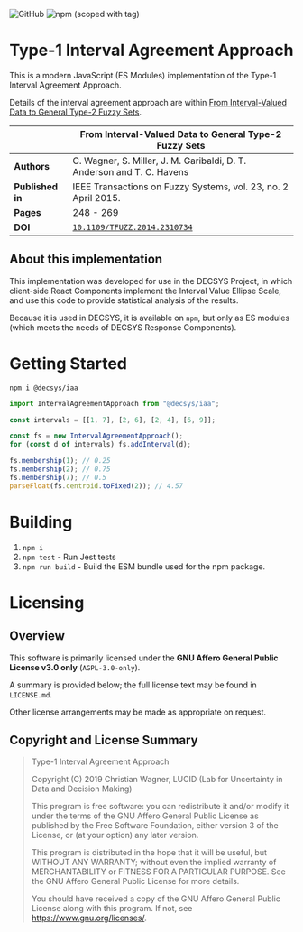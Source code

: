 ![GitHub](https://img.shields.io/github/license/decsys/iaa.svg)
![npm (scoped with tag)](https://img.shields.io/npm/v/@decsys/iaa/latest.svg)

# Type-1 Interval Agreement Approach

This is a modern JavaScript (ES Modules) implementation of the Type-1 Interval Agreement Approach.

Details of the interval agreement approach are within [From Interval-Valued Data to General Type-2 Fuzzy Sets](https://ieeexplore.ieee.org/document/6762925).

| | From Interval-Valued Data to General Type-2 Fuzzy Sets |
|-|-|
| **Authors** | C. Wagner, S. Miller, J. M. Garibaldi, D. T. Anderson and T. C. Havens |
| **Published in** | IEEE Transactions on Fuzzy Systems, vol. 23, no. 2 April 2015. |
| **Pages** | 248 - 269 |
| **DOI** | [`10.1109/TFUZZ.2014.2310734`](https://doi.org/10.1109/TFUZZ.2014.2310734) |

## About this implementation

This implementation was developed for use in the DECSYS Project, in which client-side React Components implement the Interval Value Ellipse Scale, and use this code to provide statistical analysis of the results.

Because it is used in DECSYS, it is available on `npm`, but only as ES modules (which meets the needs of DECSYS Response Components).

# Getting Started

`npm i @decsys/iaa`

```js
import IntervalAgreementApproach from "@decsys/iaa";

const intervals = [[1, 7], [2, 6], [2, 4], [6, 9]];

const fs = new IntervalAgreementApproach();
for (const d of intervals) fs.addInterval(d);

fs.membership(1); // 0.25
fs.membership(2); // 0.75
fs.membership(7); // 0.5
parseFloat(fs.centroid.toFixed(2)); // 4.57
```

# Building

1. `npm i`
2. `npm test` - Run Jest tests
3. `npm run build` - Build the ESM bundle used for the npm package.

# Licensing

## Overview

This software is primarily licensed under the **GNU Affero General Public License v3.0 only** (`AGPL-3.0-only`).

A summary is provided below; the full license text may be found in `LICENSE.md`.

Other license arrangements may be made as appropriate on request.

## Copyright and License Summary

> Type-1 Interval Agreement Approach
>
> Copyright (C) 2019 Christian Wagner, LUCID (Lab for Uncertainty in Data and Decision Making)
>
> This program is free software: you can redistribute it and/or modify
it under the terms of the GNU Affero General Public License as published
by the Free Software Foundation, either version 3 of the License, or
(at your option) any later version.
>
> This program is distributed in the hope that it will be useful,
but WITHOUT ANY WARRANTY; without even the implied warranty of
MERCHANTABILITY or FITNESS FOR A PARTICULAR PURPOSE.  See the
GNU Affero General Public License for more details.
>
> You should have received a copy of the GNU Affero General Public License
along with this program.  If not, see <https://www.gnu.org/licenses/>.